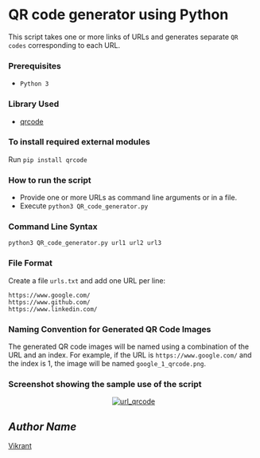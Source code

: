 # QR code generator using Python
This script takes one or more links of URLs and generates separate `QR codes` corresponding to each URL.

### Prerequisites

- `Python 3`

### Library Used

- [qrcode](https://github.com/lincolnloop/python-qrcode)

### To install required external modules

Run `pip install qrcode`

### How to run the script

- Provide one or more URLs as command line arguments or in a file.
- Execute `python3 QR_code_generator.py`

### Command Line Syntax

```
python3 QR_code_generator.py url1 url2 url3
```

### File Format

Create a file `urls.txt` and add one URL per line:

```
https://www.google.com/
https://www.github.com/
https://www.linkedin.com/
```

### Naming Convention for Generated QR Code Images

The generated QR code images will be named using a combination of the URL and an index. For example, if the URL is `https://www.google.com/` and the index is 1, the image will be named `google_1_qrcode.png`.

### Screenshot showing the sample use of the script

<p align="center">
  <a href="output 1.png"><img src="https://user-images.githubusercontent.com/85709371/151921721-132e76c1-1604-49ad-9234-1ef3cc9ac45b.png" alt="url_qrcode"></a>
</p>

## *Author Name*
[Vikrant](https://github.com/vikrant-v28)